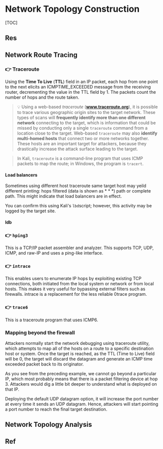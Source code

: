 # Network Topology Construction

[TOC]



## Res



## Network Route Tracing
### 👉 Traceroute
Using the **Time To Live** (**TTL**) field in an IP packet, each hop from one point to the next elicits an ICMPTIME_EXCEEDED message from the receiving router, decrementing the value in the TTL field by 1. The packets count the number of hops and the route taken.

> 💡
> Using a web-based *traceroute* (**www.traceroute.org**), it is possible to trace various geographic origin sites to the target network. These types of scans will **frequently identify more than one different network** connecting to the target, which is information that could be missed by conducting only a single `traceroute` command from a location close to the target. Web-based `traceroute` may also **identify multi-homed hosts** that connect two or more networks together. These hosts are an important target for attackers, because they drastically increase the attack surface leading to the target.

> In Kali, `traceroute` is a command-line program that uses ICMP packets to map the route; in Windows, the program is `tracert`.

#### Load balancers
Sometimes using different host traceroute same target host may yeild different printing:  hops filtered (data is shown as * * *) path or complete path. This might indicate that load balancers are in effect.

You can confirm this using Kali's `lbd`script; however, this activity may be logged by the target site.


#### ldb


### 👉 `hping3`
This is a TCP/IP packet assembler and analyzer. This supports TCP, UDP, ICMP, and raw-IP and uses a ping-like interface. 


### 👉 `intrace`
This enables users to enumerate IP hops by exploiting existing TCP connections, both initiated from the local system or network or from local hosts. This makes it very useful for bypassing external filters such as firewalls. intrace is a replacement for the less reliable 0trace program. 


### 👉 `trace6`
This is a traceroute program that uses ICMP6.



### Mapping beyond the firewall
Attackers normally start the network debugging using traceroute utility, which attempts to map all of the hosts on a route to a specific destination host or system. Once the target is reached, as the TTL (Time to Live) field will be 0, the target will discard the datagram and generate an ICMP time exceeded packet back to its originator.

As you see from the preceding example, we cannot go beyond a particular IP, which most probably means that there is a packet filtering device at hop 3. Attackers would dig a little bit deeper to understand what is deployed on that IP.

Deploying the default UDP datagram option, it will increase the port number at every time it sends an UDP datagram. Hence, attackers will start pointing a port number to reach the final target destination.



## Network Topology Analysis



## Ref

